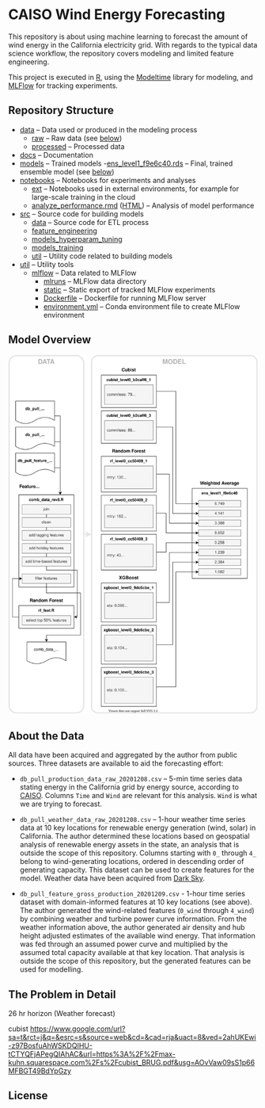 # CAISO Wind Energy Forecasting

This repository is about using machine learning to forecast the amount of wind energy in the California electricity 
grid. With regards to the typical data science workflow, the repository covers modeling and limited feature engineering.

This project is executed in [R](https://www.r-project.org/), using the 
[Modeltime](https://business-science.github.io/modeltime/) library for modeling, and [MLFlow](https://mlflow.org/) for 
tracking experiments.

## Repository Structure

- [data](./data) – Data used or produced in the modeling process
  - [raw](./data/raw) – Raw data (see [below](#about-the-data))
  - [processed](./data/processed) – Processed data
- [docs](./docs) – Documentation
- [models](./models) – Trained models
  -[ens_level1_f9e6c40.rds](./models/ens_level1_f9e6c40.rds) – Final, trained ensemble model (see [below](#model-overview))
- [notebooks](./notebooks) – Notebooks for experiments and analyses
  - [ext](./notebooks/ext) – Notebooks used in external environments, for example for large-scale training in the cloud
  - [analyze_performance.rmd](./notebooks/analyze_performance.rmd) ([HTML](./notebooks/analyze_performance.nb.html)) – Analysis of model performance
- [src](./src) – Source code for building models
  - [data](./src/data) – Source code for ETL process
  - [feature_engineering](./src/feature_engineering)
  - [models_hyperparam_tuning](./src/models_hyperparam_tuning)
  - [models_training](./src/models_training)
  - [util](./src/util) – Utility code related to building models
- [util](./util) – Utility tools
  - [mlflow](./util/mlflow) – Data related to MLFlow
    - [mlruns](./util/mlflow/mlruns) – MLFlow data directory
    - [static](./util/mlflow/static) – Static export of tracked MLFlow experiments
    - [Dockerfile](./util/mlflow/Dockerfile) – Dockerfile for running MLFlow server
    - [environment.yml](./util/mlflow/environment.yml) – Conda environment file to create MLFlow environment

## Model Overview

![Model Architecture](./docs/model_architecture.svg)

## About the Data

All data have been acquired and aggregated by the author from public sources. Three datasets are available to aid the 
forecasting effort:

- `db_pull_production_data_raw_20201208.csv` – 5-min time series data stating energy in the California grid by energy 
  source, according to [CAISO](http://www.caiso.com/TodaysOutlook/Pages/supply.aspx). Columns `Time` and `Wind` are
  relevant for this analysis. `Wind` is what we are trying to forecast.
  
- `db_pull_weather_data_raw_20201208.csv` – 1-hour weather time series data at 10 key locations for renewable energy
  generation (wind, solar) in California. The author determined these locations based on geospatial analysis of 
  renewable energy assets in the state, an analysis that is outside the scope of this repository. Columns starting with
  `0_` through `4_` belong to wind-generating locations, ordered in descending order of generating capacity. This 
  dataset can be used to create features for the model. Weather data have been acquired from 
  [Dark Sky](https://darksky.net).
  
- `db_pull_feature_gross_production_20201209.csv` - 1-hour time series dataset with domain-informed features at 10 key
  locations (see above). The author generated the wind-related features (`0_wind` through `4_wind`) by combining weather
  and turbine power curve information. From the weather information above, the author generated air density and hub
  height adjusted estimates of the available wind energy. That information was fed through an assumed power curve and
  multiplied by the assumed total capacity available at that key location. That analysis is outside the scope of this 
  repository, but the generated features can be used for modelling.

## The Problem in Detail

26 hr horizon (Weather forecast)

cubist https://www.google.com/url?sa=t&rct=j&q=&esrc=s&source=web&cd=&cad=rja&uact=8&ved=2ahUKEwi-z97BosfuAhWSKDQIHU-tCTYQFjAPegQIAhAC&url=https%3A%2F%2Fmax-kuhn.squarespace.com%2Fs%2Fcubist_BRUG.pdf&usg=AOvVaw09sS1p66MFBGT49BdYpGzy

## License

